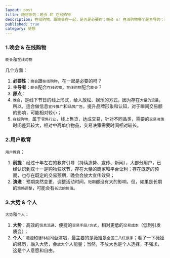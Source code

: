 ```yaml
---
layout: post
title: 随想系列：晚会 和 在线购物
description: 在线购物，跟晚会在一起，是否是必要的；晚会 or 在线购物哪个是主导的；新的时代场景下，在线购物，哪种形式更好呢？
published: true
category: 随想
---
```


### 1.晚会 & 在线购物


`晚会`和`在线购物`

几个方面：

1. **必要性**：`晚会`跟`在线购物`，在一起是必要的吗？
2. **主导者**：`晚会`配合`在线购物`，`在线购物`配合`晚会`？
3. **原点**：
  1. `晚会`，是线下节日的线上形式，给人放松、娱乐的方式，因为存在`大量的流量`，所以，适合做信息`宣传推广`和`品牌广告`，提升品牌形象和认知，对于瞬间交易额的影响，可能相对较小；
  2. `在线购物`，属于`零售行业`，线上售货，达成交易，针对不同品类，需要的`交易决策`时间差异较大，相对中高单价物品，交易决策需要时间相对较长。

### 2.用户教育
  
 `用户教育`：
 
 1. **前提**：经过十年左右的教育引导（持续造势、宣传、新闻），大部分用户，已经认识到双十一是购物狂欢节，存在大量的商家和平台让利；存在既定的预期，也存在既定的交易预期，晚会会放大宣传效果；
 2. **演进**：预期突然变更，调整活动时间，`短期`都没有大的影响，但，如果是长期的`策略调整`，可能会有`长远的价值`。


### 3.大势 & 个人

 `大势`和`个人`：
 
1. **大势**：高效的`信息流通`、便捷的`交易手段/方式`，相对更低的`交易成本`（低到引发质变）；
2. **个人**：`薇娅`和`潘玮柏`同台演唱，最主要的是薇娅是`全国三八红旗手`；看了一下薇娅的经历，融入大势，会`放大`个人能量；当然，不放大也是个人选择，不强求，这是个人意愿和自由。















[NingG]:    http://ningg.github.com  "NingG"











